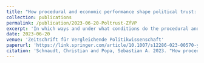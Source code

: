 ```yaml
---
title: "How procedural and economic performance shape political trust: Affective and cognitive foundations of the performance-trust nexus (peer-reviewed journal article)"
collection: publications
permalink: /publication/2023-06-20-Poltrust-ZfVP
excerpt: 'In which ways and under what conditions do the procedural and economic performance of political systems matter for citizens´ political trust? While this question has been a recurring theme in research on political support, we still lack a clear understanding of the conditional nature of the performance-trust nexus. In this study, we focus on the affective and cognitive foundations of the performance-trust nexus, arguing that the impact of objective procedural and economic performance on political trust is conditioned by citizens´ political allegiances (i.e., status as electoral winner or loser) and political sophistication (i.e., political knowledge and political interest). Our empirical analysis using comparative survey data from two European high-quality surveys (European Election Study 2014 and European Social Survey 2002–2018) shows that procedural and economic performance feature particularly prominently in the trust calculus of politically more knowledgeable and interested citizens as well as electoral losers, while being less relevant for the political trust of less sophisticated citizens and electoral winners. Moreover, the analysis provides evidence that cognitive orientations are overall more important than affective ones in moderating the performance-trust nexus. These findings offer important implications concerning the nature and meaning of feelings of disenchantment and distrust in contemporary democracies.'
date: 2023-06-20
venue: 'Zeitschrift für Vergleichende Politikwissenschaft'
paperurl: 'https://link.springer.com/article/10.1007/s12286-023-00570-y'
citation: 'Schnaudt, Christian and Popa, Sebastian A. 2023. "How procedural and economic performance shape political trust: Affective and cognitive foundations of the performance-trust nexus." <i>Zeitschrift für Vergleichende Politikwissenschaft</i> (online first).'
---
```

